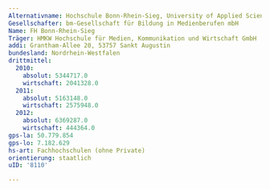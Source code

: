 ```yaml
---
Alternativname: Hochschule Bonn-Rhein-Sieg, University of Applied Sciences
Gesellschafter: bm-Gesellschaft für Bildung in Medienberufen mbH
Name: FH Bonn-Rhein-Sieg
Träger: HMKW Hochschule für Medien, Kommunikation und Wirtschaft GmbH
addi: Grantham-Allee 20, 53757 Sankt Augustin
bundesland: Nordrhein-Westfalen
drittmittel:
  2010:
    absolut: 5344717.0
    wirtschaft: 2041328.0
  2011:
    absolut: 5163148.0
    wirtschaft: 2575948.0
  2012:
    absolut: 6369287.0
    wirtschaft: 444364.0
gps-la: 50.779.854
gps-lo: 7.182.629
hs-art: Fachhochschulen (ohne Private)
orientierung: staatlich
uID: '8110'

---
```


